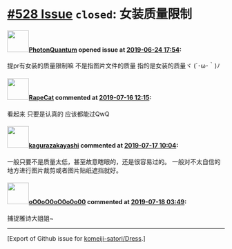# [\#528 Issue](https://github.com/komeiji-satori/Dress/issues/528) `closed`: 女装质量限制

#### <img src="https://avatars.githubusercontent.com/u/18749973?v=4" width="50">[PhotonQuantum](https://github.com/PhotonQuantum) opened issue at [2019-06-24 17:54](https://github.com/komeiji-satori/Dress/issues/528):

提pr有女装的质量限制嘛 不是指图片文件的质量 指的是女装的质量ヾ (´･ω･｀)ﾉ

#### <img src="https://avatars.githubusercontent.com/u/50327707?u=5b3604a9c787dc1a852a78cfb75eba81f7d0fd85&v=4" width="50">[RapeCat](https://github.com/RapeCat) commented at [2019-07-16 12:15](https://github.com/komeiji-satori/Dress/issues/528#issuecomment-511790612):

看起来 只要是认真的 应该都能过QwQ

#### <img src="https://avatars.githubusercontent.com/u/2824841?u=b6e28fbc3f5ac12daf4b9a169194996ca20b57fb&v=4" width="50">[kagurazakayashi](https://github.com/kagurazakayashi) commented at [2019-07-17 10:04](https://github.com/komeiji-satori/Dress/issues/528#issuecomment-512190319):

一般只要不是质量太低，甚至故意瞎眼的，还是很容易过的。
一般对不太自信的地方进行图片裁剪或者图片贴纸遮挡就好。

#### <img src="https://avatars.githubusercontent.com/u/10877157?u=c505fc6c34f52869d18fe60ffedb4f3a6f58f135&v=4" width="50">[oO0oO0oO0o0o00](https://github.com/oO0oO0oO0o0o00) commented at [2019-07-18 03:49](https://github.com/komeiji-satori/Dress/issues/528#issuecomment-512654048):

捕捉雅诗大姐姐~


-------------------------------------------------------------------------------



[Export of Github issue for [komeiji-satori/Dress](https://github.com/komeiji-satori/Dress).]
